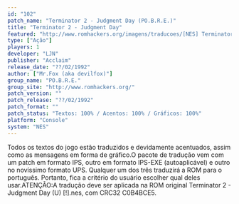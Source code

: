```yaml
---
id: "102"
patch_name: "Terminator 2 - Judgment Day (PO.B.R.E.)"
title: "Terminator 2 - Judgment Day"
featured: "http://www.romhackers.org/imagens/traducoes/[NES] Terminator 2 - POBRE - 1.png"
type: ["Ação"]
players: 1
developer: "LJN"
publisher: "Acclaim"
release_date: "??/02/1992"
author: ["Mr.Fox (aka devilfox)"]
group_name: "PO.B.R.E."
group_site: "http://www.romhackers.org/"
patch_version: ""
patch_release: "??/02/1992"
patch_format: ""
patch_status: "Textos: 100% / Acentos: 100% / Gráficos: 100%"
platform: "Console"
system: "NES"
---
```


Todos os textos do jogo estão traduzidos e devidamente acentuados, assim como as mensagens em forma de gráfico.O pacote de tradução vem com um patch em formato IPS, outro em formato IPS-EXE (autoaplicável) e outro no novíssimo formato UPS. Qualquer um dos três traduzirá a ROM para o português. Portanto, fica a critério do usuário escolher qual deles usar.ATENÇÃO:A tradução deve ser aplicada na ROM original Terminator 2 - Judgment Day (U) [!].nes, com CRC32 C0B4BCE5.